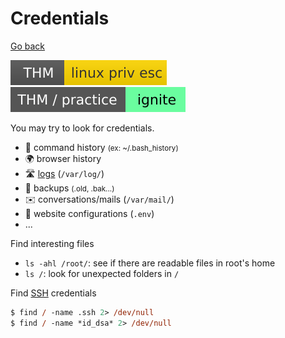 # Credentials

[Go back](../index.md#linux-privilege-escalation-)

[![linuxprivesc](../../../_badges/thm/linuxprivesc.svg)](https://tryhackme.com/room/linuxprivesc)
[![ignite](../../../_badges/thm-p/ignite.svg)](https://tryhackme.com/room/ignite)

<div class="row row-cols-lg-2"><div>

You may try to look for credentials.

* 🔐 command history <small>(ex: ~/.bash_history)</small>
* 🌍 browser history
* 🛣️ [logs](/cybersecurity/blue-team/topics/logs.md) (`/var/log/`)
* 🐚 backups <small>(.old, .bak...)</small>
* ✉️ conversations/mails (`/var/mail/`)
* 🌳 website configurations (`.env`)
* ...
</div><div>

Find interesting files

* `ls -ahl /root/`: see if there are readable files in root's home
* `ls /`: look for unexpected folders in `/`

Find [SSH](/operating-systems/networking/protocols/ssh.md) credentials

```ps
$ find / -name .ssh 2> /dev/null
$ find / -name *id_dsa* 2> /dev/null
```
</div></div>